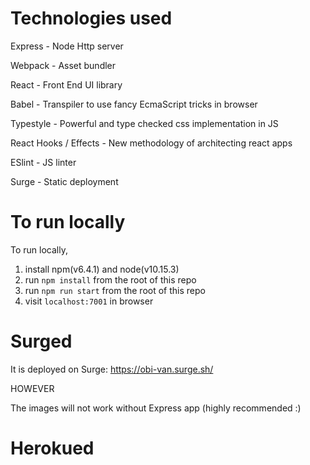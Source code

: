 # Technologies used

Express - Node Http server

Webpack - Asset bundler

React - Front End UI library

Babel - Transpiler to use fancy EcmaScript tricks in browser

Typestyle - Powerful and type checked css implementation in JS

React Hooks / Effects - New methodology of architecting react apps

ESlint - JS linter

Surge - Static deployment

# To run locally

To run locally, 
1) install npm(v6.4.1) and node(v10.15.3)
2) run `npm install` from the root of this repo
3) run `npm run start` from the root of this repo
4) visit `localhost:7001` in browser

# Surged

It is deployed on Surge: https://obi-van.surge.sh/ 

HOWEVER 

The images will not work without Express app (highly recommended :) 

# Herokued

